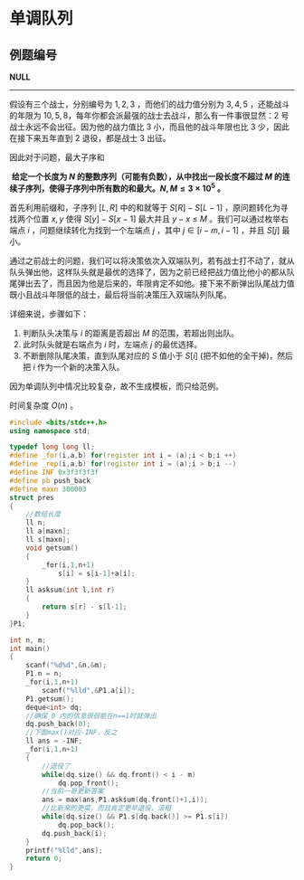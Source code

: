 # 单调队列

## 例题编号

**NULL**

------

假设有三个战士，分别编号为 $1,2,3$ ，而他们的战力值分别为 $3,4,5$ ，还能战斗的年限为 $10,5,8$，每年你都会派最强的战士去战斗，那么有一件事很显然：$2$ 号战士永远不会出征。因为他的战力值比 $3$ 小，而且他的战斗年限也比 $3$ 少，因此在接下来五年直到 $2$ 退役，都是战士 $3$ 出征。



因此对于问题，最大子序和

​	**给定一个长度为 $N$ 的整数序列（可能有负数），从中找出一段长度不超过 $M$ 的连续子序列，使得子序列中所有数的和最大。$N,M≤3×10^5$ 。**

首先利用前缀和，子序列 $[L,R]$ 中的和就等于 $S[R]-S[L-1]$ ，原问题转化为寻找两个位置 $x,y$ 使得 $S[y]-S[x-1]$ 最大并且 $y-x$ ≤ $M$ 。我们可以通过枚举右端点 $i$ ，问题继续转化为找到一个左端点 $j$ ，其中 $j\in [i-m,i-1]$ ，并且 $S[j]$ 最小。

通过之前战士的问题，我们可以将决策依次入双端队列，若有战士打不动了，就从队头弹出他，这样队头就是最优的选择了，因为之前已经把战力值比他小的都从队尾弹出去了，而且因为他是后来的，年限肯定不如他。接下来不断弹出队尾战力值既小且战斗年限低的战士，最后将当前决策压入双端队列队尾。

详细来说，步骤如下：

1. 判断队头决策与 $i$ 的距离是否超出 $M$ 的范围，若超出则出队。
2. 此时队头就是右端点为 $i$ 时，左端点 $j$ 的最优选择。
3. 不断删除队尾决策，直到队尾对应的 $S$ 值小于 $S[i]$ (把不如他的全干掉)，然后把 $i$ 作为一个新的决策入队。

因为单调队列中情况比较复杂，故不生成模板，而只给范例。

时间复杂度 $O(n)$ 。

```c++
#include <bits/stdc++.h>
using namespace std;

typedef long long ll;
#define _for(i,a,b) for(register int i = (a);i < b;i ++)
#define _rep(i,a,b) for(register int i = (a);i > b;i --)
#define INF 0x3f3f3f3f
#define pb push_back
#define maxn 300003 
struct pres
{
	//数组长度 
	ll n;
	ll a[maxn];
	ll s[maxn];
	void getsum()
	{
		_for(i,1,n+1)
			s[i] = s[i-1]+a[i];
	}
	ll asksum(int l,int r)
	{
		return s[r] - s[l-1];
	}
}P1;

int n, m;
int main()
{
	scanf("%d%d",&n,&m);
	P1.n = n;
	_for(i,1,n+1)
		scanf("%lld",&P1.a[i]);
	P1.getsum();
	deque<int> dq;
	//确保 0 内的信息很弱能在n==1时就弹出
	dq.push_back(0);
	//下面max()对应-INF，反之 
	ll ans = -INF;
	_for(i,1,n+1)
	{
		//退役了 
		while(dq.size() && dq.front() < i - m)
			dq.pop_front();
		//当前一哥更新答案 
		ans = max(ans,P1.asksum(dq.front()+1,i));
		//比新来的更菜，而且肯定更早退役，滚粗 
		while(dq.size() && P1.s[dq.back()] >= P1.s[i])
			dq.pop_back();
		dq.push_back(i);
	}
	printf("%lld",ans);
	return 0;
}
```

